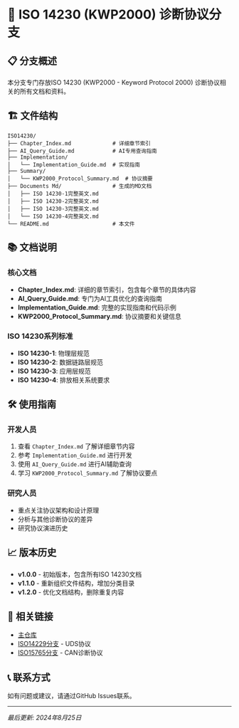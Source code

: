 # 🔧 ISO 14230 (KWP2000) 诊断协议分支

## 📋 分支概述
本分支专门存放ISO 14230 (KWP2000 - Keyword Protocol 2000) 诊断协议相关的所有文档和资料。

## 🏗️ 文件结构
```
ISO14230/
├── Chapter_Index.md             # 详细章节索引
├── AI_Query_Guide.md            # AI专用查询指南
├── Implementation/
│   └── Implementation_Guide.md  # 实现指南
├── Summary/
│   └── KWP2000_Protocol_Summary.md  # 协议摘要
├── Documents Md/                # 生成的MD文档
│   ├── ISO 14230-1完整英文.md
│   ├── ISO 14230-2完整英文.md
│   ├── ISO 14230-3完整英文.md
│   └── ISO 14230-4完整英文.md
└── README.md                    # 本文件
```

## 📚 文档说明

### 核心文档
- **Chapter_Index.md**: 详细的章节索引，包含每个章节的具体内容
- **AI_Query_Guide.md**: 专门为AI工具优化的查询指南
- **Implementation_Guide.md**: 完整的实现指南和代码示例
- **KWP2000_Protocol_Summary.md**: 协议摘要和关键信息

### ISO 14230系列标准
- **ISO 14230-1**: 物理层规范
- **ISO 14230-2**: 数据链路层规范  
- **ISO 14230-3**: 应用层规范
- **ISO 14230-4**: 排放相关系统要求

## 🛠️ 使用指南

### 开发人员
1. 查看 `Chapter_Index.md` 了解详细章节内容
2. 参考 `Implementation_Guide.md` 进行开发
3. 使用 `AI_Query_Guide.md` 进行AI辅助查询
4. 学习 `KWP2000_Protocol_Summary.md` 了解协议要点

### 研究人员
- 重点关注协议架构和设计原理
- 分析与其他诊断协议的差异
- 研究协议演进历史

## 📈 版本历史
- **v1.0.0** - 初始版本，包含所有ISO 14230文档
- **v1.1.0** - 重新组织文件结构，增加分类目录
- **v1.2.0** - 优化文档结构，删除重复内容

## 🔗 相关链接
- [主仓库](https://github.com/duanhaoyu88/ISO)
- [ISO14229分支](https://github.com/duanhaoyu88/ISO/tree/ISO14229) - UDS协议
- [ISO15765分支](https://github.com/duanhaoyu88/ISO/tree/ISO15765) - CAN诊断协议

## 📞 联系方式
如有问题或建议，请通过GitHub Issues联系。

---
*最后更新: 2024年8月25日*
